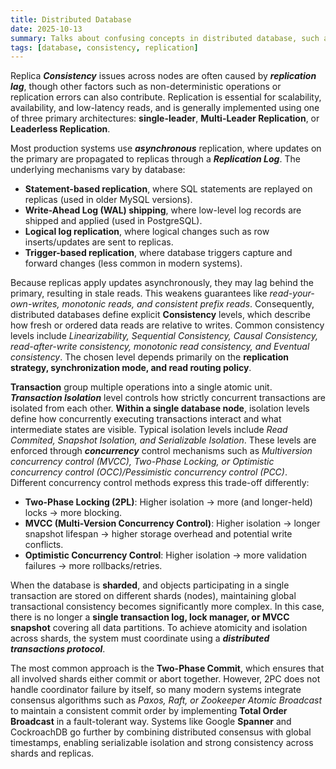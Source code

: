 ```yaml
---
title: Distributed Database
date: 2025-10-13
summary: Talks about confusing concepts in distributed database, such as concurrency, consistency, consensus and isolation.
tags: [database, consistency, replication]
---
```


Replica ***Consistency*** issues across nodes are often caused by ***replication lag***, though other factors such as non-deterministic operations or replication errors can also contribute. Replication is essential for scalability, availability, and low-latency reads, and is generally implemented using one of three primary architectures: **single-leader**, **Multi-Leader Replication**, or **Leaderless Replication**.

Most production systems use ***asynchronous*** replication, where updates on the primary are propagated to replicas through a ***Replication Log***. The underlying mechanisms vary by database:
- **Statement-based replication**, where SQL statements are replayed on replicas (used in older MySQL versions).
- **Write-Ahead Log (WAL) shipping**, where low-level log records are shipped and applied (used in PostgreSQL).
- **Logical log replication**, where logical changes such as row inserts/updates are sent to replicas.
- **Trigger-based replication**, where database triggers capture and forward changes (less common in modern systems).

Because replicas apply updates asynchronously, they may lag behind the primary, resulting in stale reads. This weakens guarantees like *read-your-own-writes, monotonic reads, and consistent prefix reads*. Consequently, distributed databases define explicit **Consistency** levels, which describe how fresh or ordered data reads are relative to writes. Common consistency levels include *Linearizability, Sequential Consistency, Causal Consistency, read-after-write consistency, monotonic read consistency, and Eventual consistency*. The chosen level depends primarily on the **replication strategy, synchronization mode, and read routing policy**.

**Transaction** group multiple operations into a single atomic unit. ***Transaction Isolation*** level controls how strictly concurrent transactions are isolated from each other. **Within a single database node**, isolation levels define how concurrently executing transactions interact and what intermediate states are visible. Typical isolation levels include *Read Commited, Snapshot Isolation, and Serializable Isolation*. These levels are enforced through ***concurrency*** control mechanisms such as *Multiversion concurrency control (MVCC), Two-Phase Locking, or Optimistic concurrency control (OCC)/Pessimistic concurrency control (PCC)*. Different concurrency control methods express this trade-off differently:
- **Two-Phase Locking (2PL)**:  Higher isolation → more (and longer-held) locks → more blocking.
- **MVCC (Multi-Version Concurrency Control)**:  Higher isolation → longer snapshot lifespan → higher storage overhead and potential write conflicts.
- **Optimistic Concurrency Control**:  Higher isolation → more validation failures → more rollbacks/retries.

When the database is **sharded**, and objects participating in a single transaction are stored on different shards (nodes), maintaining global transactional consistency becomes significantly more complex. In this case, there is no longer a **single transaction log, lock manager, or MVCC snapshot** covering all data partitions. To achieve atomicity and isolation across shards, the system must coordinate using a ***distributed transactions protocol***.

The most common approach is the **Two-Phase Commit**, which ensures that all involved shards either commit or abort together. However, 2PC does not handle coordinator failure by itself, so many modern systems integrate consensus algorithms such as *Paxos, Raft, or Zookeeper Atomic Broadcast* to maintain a consistent commit order by implementing **Total Order Broadcast** in a fault-tolerant way. Systems like Google **Spanner** and CockroachDB go further by combining distributed consensus with global timestamps, enabling serializable isolation and strong consistency across shards and replicas.